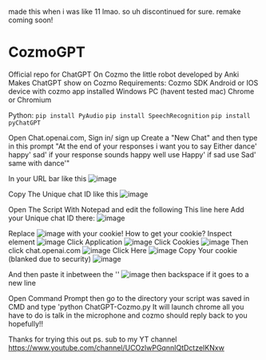 made this when i was like 11 lmao.
so uh discontinued for sure.
remake coming soon!
# CozmoGPT
Official repo for ChatGPT On Cozmo the little robot developed by Anki
Makes ChatGPT show on Cozmo
Requirements:
Cozmo SDK
Android or IOS device with cozmo app installed
Windows PC (havent tested mac)
Chrome or Chromium

Python:
`pip install PyAudio`
`pip install SpeechRecognition`
`pip install pyChatGPT`

Open Chat.openai.com, Sign in/ sign up Create a "New Chat" and then type in this prompt
"At the end of your responses i want you to say Either dance' happy' sad' if your response sounds happy well use Happy' if sad use Sad' same with dance'"

In your URL bar like this ![image](https://user-images.githubusercontent.com/80179069/219825327-298ee032-ea66-4e3b-825e-d597ab2f9d47.png)

Copy The Unique chat ID like this ![image](https://user-images.githubusercontent.com/80179069/219825358-131e9170-9ffb-4d32-a22d-d9459e018b0b.png)

Open The Script With Notepad and edit the following This line here Add your Unique chat ID there: ![image](https://user-images.githubusercontent.com/80179069/219825445-852446ff-ca0b-4de8-82e0-e20e6ce5b44d.png)

Replace ![image](https://user-images.githubusercontent.com/80179069/219825497-c1e949f8-ee39-4a2e-9aba-754c2008ff88.png)
 with your cookie!
How to get your cookie?
Inspect element ![image](https://user-images.githubusercontent.com/80179069/219825516-a4cc5ee9-04f2-4e27-a8a5-930f66ffd9e8.png)
Click Application ![image](https://user-images.githubusercontent.com/80179069/219825556-0647c964-e885-4c32-bd6a-61d672171a62.png)
Click Cookies ![image](https://user-images.githubusercontent.com/80179069/219825583-a6a65613-6810-4aa5-8ee9-4466dae70e12.png)
Then click chat.openai.com        ![image](https://user-images.githubusercontent.com/80179069/219825609-08f5341e-c1ec-4c1f-aea4-1f22bdeb757e.png)
Click Here ![image](https://user-images.githubusercontent.com/80179069/219825639-63987e85-5854-41fa-956c-99d52163d5bc.png)
Copy Your cookie (blanked due to security) ![image](https://user-images.githubusercontent.com/80179069/219825723-b6f0a68b-6400-4c09-9237-922caf188728.png)

And then paste it inbetween the '' ![image](https://user-images.githubusercontent.com/80179069/219825757-2c515423-b4fc-4c0e-850a-8c5e8baceeaa.png)
then backspace if it goes to a new line

Open Command Prompt then go to the directory your script was saved in CMD and type 'python ChatGPT-Cozmo.py It will launch chrome all you have to do is talk in the microphone and cozmo should reply back to you hopefully!!


Thanks for trying this out
ps. sub to my YT channel https://www.youtube.com/channel/UCOzlwPGqnnIQtDctzeIKNxw
